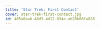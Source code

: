 ```yaml
---
title: 'Star Trek: First Contact'
cover: star-trek-first-contact.jpg
id: 405a0aab-48d3-4d12-834e-ab20b08fa828
---
```

